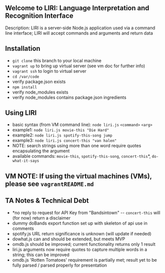 ## Welcome to LIRI: Language Interpretation and Recognition Interface ##
Description: LIRI is a server-side Node.js application used via a command line interface; LIRI will accept commands and arguments and return data

## Installation 
 - `git clone` this branch to your local machine
 - `vagrant up` to bring up virtual server (see vm doc for further info)
 - `vagrant ssh` to login to virtual server
 - `cd /var/code`
 - verify package.json exists
 - `npm install`
 - verify node_modules exists
 - verify node_modules contains package.json ingredients

## Using LIRI
 - basic syntax (from VM command line): `node liri.js` `<command>` `<arg>`
 - example1: `node liri.js movie-this "Die Hard"`
 - example2: `node liri.js spotify-this-song jump`
 - example3: `node liri.js concert-this "van halen"`
 - NOTE: search strings using more than one word require quotes encapsulating the argument
 - available commands: `movie-this`, `spotify-this-song`, `concert-this`*, `do-what-it-says`

## VM NOTE: If using the virtual machines (VMs), please see `vagrantREADME.md`

## TA Notes & Technical Debt
 - *no reply to request for API Key from "Bandsintown" -- `concert-this` will (for now) return a disclaimer
 - dummy doBands export function set up with skeleton of api use in comments
 - spotify.js URL return significance is unknown (will update if needed)
 - dowhat.js can and should be extended, but meets MVP
 - omdb.js should be improved; current functionality returns only 1 result
 - liri.js arguments now require quotes to capture multiple words in a string; this can be improved
 - omdb.js 'Rotten Tomatoes' requirement is partially met; result yet to be fully parsed / parsed properly for presentation